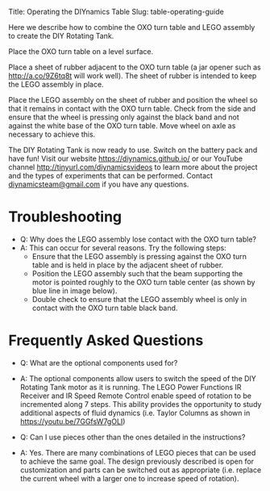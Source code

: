 Title: Operating the DIYnamics Table
Slug: table-operating-guide

Here we describe how to combine the OXO turn table and LEGO assembly
to create the DIY Rotating Tank.

Place the OXO turn table on a level surface.

Place a sheet of rubber adjacent to the OXO turn table (a jar opener
such as http://a.co/9Z6tq8t will work well). The sheet of rubber is
intended to keep the LEGO assembly in place.


Place the LEGO assembly on the sheet of rubber and position the wheel
so that it remains in contact with the OXO turn table. Check from the
side and ensure that the wheel is pressing only against the black band
and not against the white base of the OXO turn table. Move wheel on
axle as necessary to achieve this.



The DIY Rotating Tank is now ready to use. Switch on the battery pack
and have fun! Visit our website https://diynamics.github.io/ or our
YouTube channel http://tinyurl.com/diynamicsvideos to learn more about
the project and the types of experiments that can be
performed. Contact
[diynamicsteam@gmail.com](mailto:diynamicsteam@gmail.com) if you have
any questions.


# Troubleshooting
- Q: Why does the LEGO assembly lose contact with the OXO turn table?
- A: This can occur for several reasons. Try the following steps:
  - Ensure that the LEGO assembly is pressing against the OXO turn
    table and is held in place by the adjacent sheet of rubber.
  - Position the LEGO assembly such that the beam supporting the motor
    is pointed roughly to the OXO turn table center (as shown by blue
    line in image below).
  - Double check to ensure that the LEGO assembly wheel is only in
    contact with the OXO turn table black band.

# Frequently Asked Questions
- Q: What are the optional components used for?
- A: The optional components allow users to switch the speed of the
  DIY Rotating Tank motor as it is running. The LEGO Power Functions
  IR Receiver and IR Speed Remote Control enable speed of rotation to
  be incremented along 7 steps. This ability provides the opportunity
  to study additional aspects of fluid dynamics (i.e. Taylor Columns
  as shown in https://youtu.be/7GGfsW7gOLI)

- Q: Can I use pieces other than the ones detailed in the
  instructions?
- A: Yes. There are many combinations of LEGO pieces that can be used
  to achieve the same goal. The design previously described is open
  for customization and parts can be switched out as appropriate
  (i.e. replace the current wheel with a larger one to increase speed
  of rotation).
